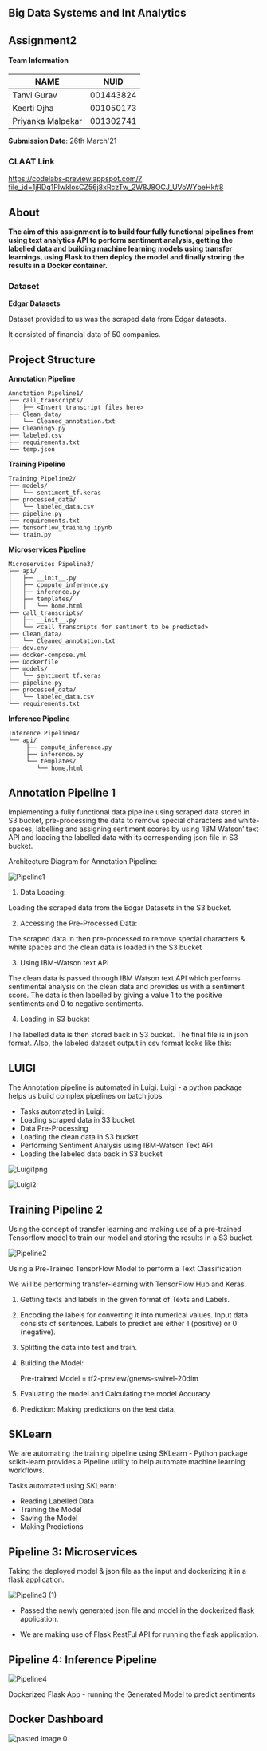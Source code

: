## Big Data Systems and Int Analytics

## Assignment2

#### Team Information

| NAME              |     NUID        |
|------------------ |-----------------|
|   Tanvi Gurav     |   001443824     |
|   Keerti Ojha     |   001050173     |
| Priyanka Malpekar |   001302741     |
 
 **Submission Date**: 26th March'21


### CLAAT Link

https://codelabs-preview.appspot.com/?file_id=1jRDq1PIwklosCZ56j8xRczTw_2W8J8OCJ_UVoWYbeHk#8

## About

**The aim of this assignment is to build four fully functional pipelines from using text analytics API to perform sentiment analysis, getting the labelled data and building machine learning models using transfer learnings, using Flask to then deploy the model and finally storing the results in a Docker container.**

### Dataset

**Edgar Datasets**

Dataset provided to us was the scraped data from Edgar datasets. 

It consisted of financial data of  50 companies. 

## Project Structure

**Annotation Pipeline**

```
Annotation Pipeline1/
├── call_transcripts/
│   ├── <Insert transcript files here>
├── Clean_data/
│   └── Cleaned_annotation.txt
├── Cleaning5.py
├── labeled.csv
├── requirements.txt
└── temp.json
 ```
 
 
**Training Pipeline**
 
 ```
 Training Pipeline2/
├── models/
│   └── sentiment_tf.keras
├── processed_data/
│   └── labeled_data.csv
├── pipeline.py
├── requirements.txt
├── tensorflow_training.ipynb
└── train.py
```


**Microservices Pipeline**

```
Microservices Pipeline3/
├── api/
│   ├── __init__.py
│   ├── compute_inference.py
│   ├── inference.py
│   ├── templates/
│   │   └── home.html
├── call_transcripts/
│   ├── __init__.py
│   └── <call transcripts for sentiment to be predicted>
├── Clean_data/
│   └── Cleaned_annotation.txt
├── dev.env
├── docker-compose.yml
├── Dockerfile
├── models/
│   └── sentiment_tf.keras
├── pipeline.py
├── processed_data/
│   └── labeled_data.csv
└── requirements.txt
```


**Inference Pipeline**

```
Inference Pipeline4/
└── api/
     ├── compute_inference.py
     ├── inference.py
     └── templates/
        └── home.html
```


## Annotation Pipeline 1

Implementing a fully functional data pipeline using scraped data stored in S3 bucket, pre-processing the data to remove special characters and white-spaces, labelling and assigning sentiment scores by using ‘IBM Watson’ text API and loading the labelled data with its corresponding json file in S3 bucket.

Architecture Diagram for Annotation Pipeline:

![Pipeline1](https://user-images.githubusercontent.com/59594174/112587701-71fe3380-8dd4-11eb-91ce-19db601407fe.png)


1. Data Loading:

Loading the scraped data from the Edgar Datasets in the S3 bucket.

2. Accessing the Pre-Processed Data:

The scraped data in then pre-processed to remove special characters & white spaces and the clean data is loaded in the S3 bucket 

3. Using IBM-Watson text API

The clean data is passed through IBM Watson text API which performs sentimental analysis on the clean data and provides us with a sentiment score. The data is then labelled by giving a value 1 to the positive sentiments and 0 to negative sentiments.

4. Loading in S3 bucket

The labelled data is then stored back in S3 bucket. The final file is in json format. 
Also, the labeled dataset output in csv format looks like this:

## LUIGI

The Annotation pipeline is automated in Luigi. Luigi - a python package helps us build complex pipelines on batch jobs.

- Tasks automated in Luigi:
- Loading scraped data in S3 bucket
- Data Pre-Processing
- Loading the clean data in S3 bucket
- Performing Sentiment Analysis using IBM-Watson Text API
- Loading the labeled data back in S3 bucket

![Luigi1png](https://user-images.githubusercontent.com/59594174/112587857-bbe71980-8dd4-11eb-84e2-44453eb6d99d.png)


![Luigi2](https://user-images.githubusercontent.com/59594174/112587866-c1dcfa80-8dd4-11eb-82a1-5bbec31e6248.png)

## Training Pipeline 2

Using the concept of transfer learning and making use of a pre-trained Tensorflow model to train our model and storing the results in a S3 bucket. 

![Pipeline2](https://user-images.githubusercontent.com/59594174/112587719-7c203200-8dd4-11eb-9306-7162cac05ef1.png)


Using a Pre-Trained TensorFlow Model to perform a Text Classification

We will be performing transfer-learning with TensorFlow Hub and Keras.

1. Getting texts and labels in the given format of Texts and Labels.

2. Encoding the labels for converting it into numerical values. Input data consists of sentences. Labels to predict are either 1 (positive) or 0 (negative).

3. Splitting the data into test and train.

4. Building the Model: 

   Pre-trained Model = tf2-preview/gnews-swivel-20dim

5. Evaluating the model and Calculating the model Accuracy

6. Prediction: Making predictions on the test data.

## SKLearn

We are automating the training pipeline using SKLearn - Python package scikit-learn provides a Pipeline utility to help automate machine learning workflows.

Tasks automated using SKLearn:

- Reading Labelled Data
- Training the Model
- Saving the Model
- Making Predictions

## Pipeline 3: Microservices

Taking the deployed model & json file as the input and dockerizing it in a flask application. 

![Pipeline3 (1)](https://user-images.githubusercontent.com/59594174/112607087-315fe380-8def-11eb-8962-761d88c98d3e.png)

- Passed the newly generated json file and  model in the dockerized flask application.

- We are making use of Flask RestFul API for running the flask application.




## Pipeline 4: Inference Pipeline


![Pipeline4](https://user-images.githubusercontent.com/59594174/112607109-36bd2e00-8def-11eb-8019-39af7fd37742.png)

Dockerized Flask App - running the Generated Model to predict sentiments



## Docker Dashboard


![pasted image 0](https://user-images.githubusercontent.com/59594174/112645724-2d4aba80-8e1d-11eb-8b51-0d40a74568d9.png)









